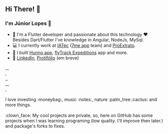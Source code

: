 ## Hi There! 👋

### I'm Júnior Lopes :cowboy_hat_face:

- :brain: I'm a Flutter developer and passionate about this technology :heart: </br>
Besides Dart/Flutter I've knowledge in Angular, NodeJs, MySql.
- :computer: I currently work at [IATec](https://iatec.com/) ([7me app](https://www.instagram.com/7me.app/) team) and [ProExtrato](https://proextrato.com.br/).
- :iphone: I built [Hunno app](https://play.google.com/store/apps/details?id=com.hunno.hunno_app), [flyTrack Expeditions](https://www.instagram.com/flytrack.expeditions) app and more. 
- :link: [LinkedIn](https://www.linkedin.com/in/junior-lps/), [Protifólio](https://juniorlpes.github.io/) (em breve)

<div>
  <a href="https://github.com/Juniorlpes">
    <img alt="" src="https://img.shields.io/badge/Flutter-02569b?style=flat&logo=flutter&logoColor=white" />
  </a>
  <a href="https://github.com/Juniorlpes">
    <img alt="" src="https://img.shields.io/badge/Dart-0175c2?style=flat&logo=dart&logoColor=white" />
  </a>
  <a href="https://github.com/Juniorlpes">
    <img alt="" src="https://img.shields.io/badge/Angular-dd0031?style=flat&logo=dart&logoColor=white" />
  </a>
  <a href="https://github.com/Juniorlpes">
    <img alt="" src="https://img.shields.io/badge/Nodejs-43853d?style=flat&logo=Node.js&logoColor=white" />
  </a>
</div>
<div>
  <a href="https://github.com/Juniorlpes">
    <img alt="" src="https://img.shields.io/badge/Firebase-ffca28?style=flat&logo=firebase&logoColor=white" />
  </a>
  <a href="https://github.com/Juniorlpes">
    <img alt="" src="https://img.shields.io/badge/mysql-4479a1?style=flat&logo=mysql&logoColor=white" />
  </a>
</div>
<div>
  <a href="https://github.com/Juniorlpes">
    <img alt="" src="https://img.shields.io/badge/git-F05032?style=flat&logo=git&logoColor=white" />
  </a>
  <a href="https://github.com/Juniorlpes">
    <img alt="" src="https://img.shields.io/badge/gitHub-181717?style=flat&logo=github&logoColor=white" />
  </a>
  <a href="https://github.com/Juniorlpes">
    <img alt="" src="https://img.shields.io/badge/gitLab-FC6D26?style=flat&logo=gitlab&logoColor=white" />
  </a>
</div>
<div>
  <a href="https://github.com/Juniorlpes">
    <img alt="" src="https://img.shields.io/badge/codemagic-F45E3F?style=flat&logo=codemagic&logoColor=white" />
  </a>
  <a href="https://github.com/Juniorlpes">
    <img alt="" src="https://img.shields.io/badge/VS Code-007ACC?style=flat&logo=visualstudiocode&logoColor=white" />
  </a>
  <a href="https://github.com/Juniorlpes">
    <img alt="" src="https://img.shields.io/badge/linux-FCC624?style=flat&logo=linux&logoColor=black" />
  </a>
  <a href="https://github.com/Juniorlpes">
    <img alt="" src="https://img.shields.io/badge/macOS-000000?style=flat&logo=macOS&logoColor=white" />
  </a>
</div>
<div>
  <a href="https://github.com/Juniorlpes">
    <img alt="" src="https://img.shields.io/badge/Bitcoin-ab790d?style=flat&logo=bitcoin&logoColor=white" />
  </a>
  <a href="https://github.com/Juniorlpes">
    <img alt="" src="https://img.shields.io/badge/Valorant-FA4454?style=flat&logo=valorant&logoColor=white" />
  </a>
</div>


</br>
I love investing :moneybag:, music :notes:, nature :palm_tree::cactus: and more things.

</br>
</br>
:clown_face: My cool projects are private, so, here on GitHub has some projects when I was learning programing (low quality. I'll improve then later.) and package's forks to fixes.
